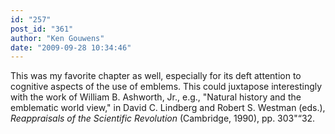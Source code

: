 ```yaml
---
id: "257"
post_id: "361"
author: "Ken Gouwens"
date: "2009-09-28 10:34:46"
---
```

This was my favorite chapter as well, especially for its deft attention to cognitive aspects of the use of emblems. This could juxtapose interestingly with the work of William B. Ashworth, Jr., e.g., "Natural history and the emblematic world view," in David C. Lindberg and Robert S. Westman (eds.), _Reappraisals of the Scientific Revolution_ (Cambridge, 1990), pp. 303"“32.
